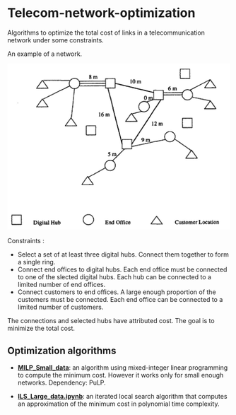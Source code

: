 # Telecom-network-optimization
Algorithms to optimize the total cost of links in a telecommunication network under some constraints.

An example of a network.

![](Network_example.png)

Constraints :

- Select a set of at least three digital hubs. Connect them together to form a single ring.
- Connect end offices to digital hubs. Each end office must be connected to one of the slected digital hubs. Each hub can be connected to a limited number of end offices.
- Connect customers to end offices. A large enough proportion of the customers must be connected. Each end office can be connected to a limited number of customers.

The connections and selected hubs have attributed cost. The goal is to minimize the total cost.

## Optimization algorithms

- **[MILP_Small_data](MILP_Small_data)**: an algorithm using mixed-integer linear programming to compute the minimum cost. However it works only for small enough networks. Dependency: PuLP.

- **[ILS_Large_data.ipynb](ILS_Large_data.ipynb)**: an iterated local search algorithm that computes an approximation of the minimum cost in polynomial time complexity.
